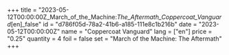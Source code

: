 +++
title = "2023-05-12T00:00:00Z_March_of_the_Machine:_The_Aftermath_Coppercoat_Vanguard_[en]_false"
id = "d786f05d-78a2-41b6-a185-111e8c1b216b"
date = "2023-05-12T00:00:00Z"
name = "Coppercoat Vanguard"
lang = ["en"]
price = "0.25"
quantity = 4
foil = false
set = "March of the Machine: The Aftermath"
+++
